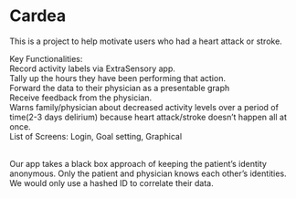 # Cardea

This is a project to help motivate users who had a heart attack or stroke.

Key Functionalities:<br /> 
Record activity labels via ExtraSensory app.<br />
Tally up the hours they have been performing that action.<br />
Forward the data to their physician as a presentable graph<br /> 
Receive feedback from the physician.<br />
Warns family/physician about decreased activity levels over a period of time(2-3
        days delirium) because heart attack/stroke doesn’t happen all at once.<br />
List of Screens: Login, Goal setting, Graphical</br>

</br>
Our app takes a black box approach of keeping the patient’s identity anonymous.
Only the patient and physician knows each other’s identities. We would only use a hashed ID to correlate their data.


